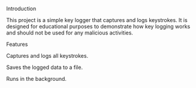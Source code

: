 Introduction

This project is a simple key logger that captures and logs keystrokes. It is designed for educational purposes to demonstrate how key logging works and should not be used for any malicious activities.

Features

Captures and logs all keystrokes.

Saves the logged data to a file.

Runs in the background.
